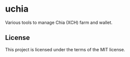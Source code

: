 # uchia

Various tools to manage Chia (XCH) farm and wallet.

## License
This project is licensed under the terms of the MIT license.
